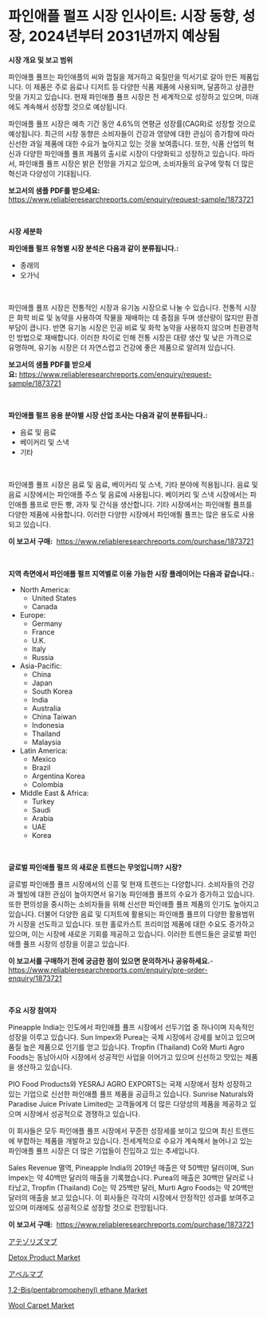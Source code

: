 <p><h1>파인애플 펄프 시장 인사이트: 시장 동향, 성장, 2024년부터 2031년까지 예상됨</h1></p><p><strong>시장 개요 및 보고 범위</strong></p>
<p><p>파인애플 퓰프는 파인애플의 씨와 껍질을 제거하고 육질만을 믹서기로 갈아 만든 제품입니다. 이 제품은 주로 음료나 디저트 등 다양한 식품 제품에 사용되며, 달콤하고 상큼한 맛을 가지고 있습니다. 현재 파인애플 퓰프 시장은 전 세계적으로 성장하고 있으며, 미래에도 계속해서 성장할 것으로 예상됩니다. </p><p>파인애플 퓰프 시장은 예측 기간 동안 4.6%의 연평균 성장률(CAGR)로 성장할 것으로 예상됩니다. 최근의 시장 동향은 소비자들이 건강과 영양에 대한 관심이 증가함에 따라 신선한 과일 제품에 대한 수요가 높아지고 있는 것을 보여줍니다. 또한, 식품 산업의 혁신과 다양한 파인애플 퓰프 제품의 출시로 시장이 다양화되고 성장하고 있습니다. 따라서, 파인애플 퓰프 시장은 밝은 전망을 가지고 있으며, 소비자들의 요구에 맞춰 더 많은 혁신과 다양성이 기대됩니다.</p></p>
<p><strong>보고서의 샘플 PDF를 받으세요:</strong> <a href="https://www.reliableresearchreports.com/enquiry/request-sample/1873721">https://www.reliableresearchreports.com/enquiry/request-sample/1873721</a></p>
<p>&nbsp;</p>
<p><strong>시장 세분화</strong></p>
<p><strong>파인애플 펄프 유형별 시장 분석은 다음과 같이 분류됩니다.:</strong></p>
<p><ul><li>종래의</li><li>오가닉</li></ul></p>
<p>&nbsp;</p>
<p><p>파인애플 퓰프 시장은 전통적인 시장과 유기농 시장으로 나눌 수 있습니다. 전통적 시장은 화학 비료 및 농약을 사용하여 작물을 재배하는 데 중점을 두며 생산량이 많지만 환경 부담이 큽니다. 반면 유기농 시장은 인공 비료 및 화학 농약을 사용하지 않으며 친환경적인 방법으로 재배합니다. 이러한 차이로 인해 전통 시장은 대량 생산 및 낮은 가격으로 유명하며, 유기농 시장은 더 자연스럽고 건강에 좋은 제품으로 알려져 있습니다.</p></p>
<p><strong>보고서의 샘플 PDF를 받으세요:</strong>&nbsp;<a href="https://www.reliableresearchreports.com/enquiry/request-sample/1873721">https://www.reliableresearchreports.com/enquiry/request-sample/1873721</a></p>
<p>&nbsp;</p>
<p><strong> 파인애플 펄프 응용 분야별 시장 산업 조사는 다음과 같이 분류됩니다.:</strong></p>
<p><ul><li>음료 및 음료</li><li>베이커리 및 스낵</li><li>기타</li></ul></p>
<p>&nbsp;</p>
<p><p>파인애플 퓰프 시장은 음료 및 음료, 베이커리 및 스낵, 기타 분야에 적용됩니다. 음료 및 음료 시장에서는 파인애플 주스 및 음료에 사용됩니다. 베이커리 및 스낵 시장에서는 파인애플 퓰프로 만든 빵, 과자 및 간식을 생산합니다. 기타 시장에서는 파인애픨 퓰프를 다양한 제품에 사용합니다. 이러한 다양한 시장에서 파인애픨 퓰프는 많은 용도로 사용되고 있습니다.</p></p>
<p><strong>이 보고서 구매:</strong>&nbsp; <a href="https://www.reliableresearchreports.com/purchase/1873721">https://www.reliableresearchreports.com/purchase/1873721</a></p>
<p>&nbsp;</p>
<p><strong>지역 측면에서 파인애플 펄프 지역별로 이용 가능한 시장 플레이어는 다음과 같습니다.:</strong></p>
<p><ul>
    <li>
        North America:
        <ul>
            <li>United States</li>
            <li>Canada</li>
        </ul>
    </li>
    <li>
        Europe:
        <ul>
            <li>Germany</li>
            <li>France</li>
            <li>U.K.</li>
            <li>Italy</li>
            <li>Russia</li>
        </ul>
    </li>
    <li>
        Asia-Pacific:
        <ul>
            <li>China</li>
            <li>Japan</li>
            <li>South Korea</li>
            <li>India</li>
            <li>Australia</li>
            <li>China Taiwan</li>
            <li>Indonesia</li>
            <li>Thailand</li>
            <li>Malaysia</li>
        </ul>
    </li>
    <li>
        Latin America:
        <ul>
            <li>Mexico</li>
            <li>Brazil</li>
            <li>Argentina Korea</li>
            <li>Colombia</li>
        </ul>
    </li>
    <li>
        Middle East & Africa:
        <ul>
            <li>Turkey</li>
            <li>Saudi</li>
            <li>Arabia</li>
            <li>UAE</li>
            <li>Korea</li>
        </ul>
    </li>
    </ul></p>
<p>&nbsp;</p>
<p><strong>글로벌 파인애플 펄프 의 새로운 트렌드는 무엇입니까? 시장?</strong></p>
<p><p>글로벌 파인애플 퓰프 시장에서의 신흥 및 현재 트렌드는 다양합니다. 소비자들의 건강과 웰빙에 대한 관심이 높아지면서 유기농 파인애플 퓰프의 수요가 증가하고 있습니다. 또한 편의성을 중시하는 소비자들을 위해 신선한 파인애플 퓰프 제품의 인기도 높아지고 있습니다. 더불어 다양한 음료 및 디저트에 활용되는 파인애플 퓰프의 다양한 활용범위가 시장을 선도하고 있습니다. 또한 홀로카스트 프리미엄 제품에 대한 수요도 증가하고 있으며, 이는 시장에 새로운 기회를 제공하고 있습니다. 이러한 트렌드들은 글로벌 파인애플 퓰프 시장의 성장을 이끌고 있습니다.</p></p>
<p><strong>이 보고서를 구매하기 전에 궁금한 점이 있으면 문의하거나 공유하세요.</strong>- <a href="https://www.reliableresearchreports.com/enquiry/pre-order-enquiry/1873721">https://www.reliableresearchreports.com/enquiry/pre-order-enquiry/1873721</a></p>
<p>&nbsp;</p>
<p><strong>주요 시장 참여자</strong></p>
<p><p>Pineapple India는 인도에서 파인애플 퓰프 시장에서 선두기업 중 하나이며 지속적인 성장을 이루고 있습니다. Sun Impex와 Purea는 국제 시장에서 강세를 보이고 있으며 품질 높은 제품으로 인기를 얻고 있습니다. Tropfin (Thailand) Co와 Murti Agro Foods는 동남아시아 시장에서 성공적인 사업을 이어가고 있으며 신선하고 맛있는 제품을 생산하고 있습니다.</p><p>PIO Food Products와 YESRAJ AGRO EXPORTS는 국제 시장에서 점차 성장하고 있는 기업으로 신선한 파인애플 퓰프 제품을 공급하고 있습니다. Sunrise Naturals와 Paradise Juice Private Limited는 고객들에게 더 많은 다양성의 제품을 제공하고 있으며 시장에서 성공적으로 경쟁하고 있습니다.</p><p>이 회사들은 모두 파인애플 퓰프 시장에서 꾸준한 성장세를 보이고 있으며 최신 트렌드에 부합하는 제품을 개발하고 있습니다. 전세계적으로 수요가 계속해서 늘어나고 있는 파인애플 퓰프 시장은 더 많은 기업들이 진입하고 있는 추세입니다.</p><p>Sales Revenue 멸역, Pineapple India의 2019년 매출은 약 50백만 달러이며, Sun Impex는 약 40백만 달러의 매출을 기록했습니다. Purea의 매출은 30백만 달러로 나타났고, Tropfin (Thailand) Co는 약 25백만 달러, Murti Agro Foods는 약 20백만 달러의 매출을 보고 있습니다. 이 회사들은 각각의 시장에서 안정적인 성과를 보여주고 있으며 미래에도 성공적으로 성장할 것으로 전망됩니다.</p></p>
<p><strong>이 보고서 구매:</strong>&nbsp;&nbsp;<a href="https://www.reliableresearchreports.com/purchase/1873721">https://www.reliableresearchreports.com/purchase/1873721</a></p>
<p><p><a href="https://github.com/wkuactfdzwizk06/Market-Research-Report-List-1/blob/main/43433623168.md">アテゾリズマブ</a></p><p><a href="https://github.com/abdelrhmankishk22/Market-Research-Report-List-3/blob/main/detox-product-market.md">Detox Product Market</a></p><p><a href="https://github.com/lrlmopnhwd79300/Market-Research-Report-List-1/blob/main/87917473169.md">アベルマブ</a></p><p><a href="https://issuu.com/reportprime-2/docs/12-bispentabromophenyl-ethane-market-size-2030.ppt">1,2-Bis(pentabromophenyl) ethane Market</a></p><p><a href="https://github.com/ChiragRp1/Market-Research-Report-List-3/blob/main/wool-carpet-market.md">Wool Carpet Market</a></p></p>
